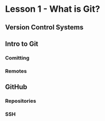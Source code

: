 # Lesson 1 - What is Git?

## Version Control Systems

## Intro to Git

### Comitting

### Remotes

## GitHub

### Repositories

### SSH